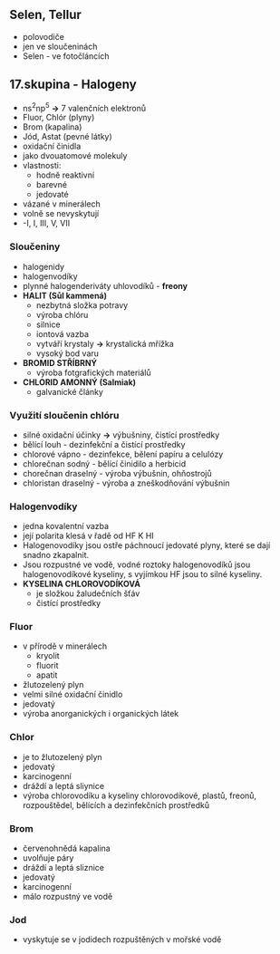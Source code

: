## Selen, Tellur
- polovodiče
- jen ve sloučeninách
- Selen - ve fotočláncích

## 17.skupina - Halogeny
- ns<sup>2</sup>np<sup>5</sup> __->__ 7 valenčních elektronů
- Fluor, Chlór (plyny)
- Brom (kapalina)
- Jód, Astat (pevné látky)
- oxidační činidla
- jako dvouatomové molekuly
- vlastnosti:
  - hodně reaktivní
  - barevné
  - jedovaté
- vázané v minerálech
- volně se nevyskytují
- -I, I, III, V, VII

### Sloučeniny
- halogenidy
- halogenvodíky
- plynné halogenderiváty uhlovodíků - __freony__
- __HALIT (Sůl kammená)__
  - nezbytná složka potravy
  - výroba chlóru
  - silnice
  - iontová vazba
  - vytváří krystaly __->__ krystalická mřížka
  - vysoký bod varu
- __BROMID STŘÍBRNÝ__
  - výroba fotgrafických materiálů
- __CHLORID AMONNÝ (Salmiak)__
  - galvanické články

### Využití sloučenin chlóru
- silné oxidační účinky __->__ výbušniny, čistící prostředky
- bělící louh - dezinfekční a čistící prostředky
- chlorové vápno - dezinfekce, bělení papíru a celulózy
- chlorečnan sodný - bělící činidilo a herbicid
- chorečnan draselný - výroba výbušnin, ohňostrojů
- chloristan draselný - výroba a zneškodňování výbušnin

### Halogenvodíky
- jedna kovalentní vazba
- její polarita klesá v řadě od HF K HI
- Halogenovodíky jsou ostře páchnoucí jedovaté plyny, které se dají snadno zkapalnit.
- Jsou rozpustné ve vodě, vodné roztoky halogenovodíků jsou halogenovodíkové kyseliny, s vyjímkou HF jsou to silné kyseliny.
- __KYSELINA CHLOROVODÍKOVÁ__
  - je složkou žaludečních šťáv
  - čistící prostředky

### Fluor
- v přírodě v minerálech
  - kryolit
  - fluorit
  - apatit
- žlutozelený plyn
- velmi silné oxidační činidlo
- jedovatý
- výroba anorganických i organických látek

### Chlor
- je to žlutozelený plyn
- jedovatý
- karcinogenní
- dráždí a leptá sliynice
- výroba chlorovodíku a kyseliny chlorovodíkové, plastů, freonů, rozpouštědel, bělících a dezinfekčních prostředků

### Brom
- červenohnědá kapalina
- uvolňuje páry
- dráždí a leptá sliznice
- jedovatý
- karcinogenní
- málo rozpustný ve vodě

###  Jod
- vyskytuje se v jodidech rozpuštěných v mořské vodě
